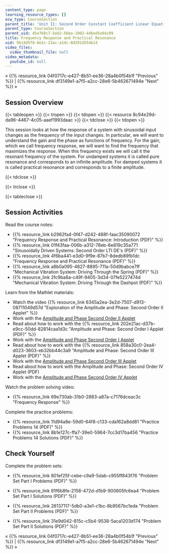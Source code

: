 ```yaml
---
content_type: page
learning_resource_types: []
ocw_type: CourseSection
parent_title: 'Unit II: Second Order Constant Coefficient Linear Equations'
parent_type: CourseSection
parent_uid: 45e768c7-5eb2-5bba-1902-446ed5a94c09
title: Frequency Response and Practical Resonance
uid: 9b14d5f8-0e2c-13ac-a14c-8d291d554b14
video_files:
  video_thumbnail_file: null
video_metadata:
  youtube_id: null
---
```


« {{% resource_link 04f0717c-e427-8b51-ee36-28a4b0f54b1f "Previous" %}} | {{% resource_link df3149e1-a7f5-a2cc-28e6-5b462671494e "Next" %}} »

Session Overview
----------------

{{< tableopen >}}
{{< tropen >}}
{{< tdopen >}}
{{< resource 8c94e29d-da96-4467-4c05-aaef1993daac >}}
{{< tdclose >}}
{{< tdopen >}}


This session looks at how the response of a system with sinusoidal input changes as the frequency of the input changes. In particular, we will want to understand the gain and the phase as functions of frequency. For the gain, which we call frequency response, we will want to find the frequency that maximizes the response. When this frequency exists we will call it the resonant frequency of the system. For undamped systems it is called pure resonance and corresponds to an infinite amplitude. For damped systems it is called practical resonance and corresponds to a finite amplitude.


{{< tdclose >}}

{{< trclose >}}

{{< tableclose >}}

Session Activities
------------------

Read the course notes:

*   {{% resource_link b2962fa4-0f47-d242-488f-faac35090072 "Frequency Response and Practical Resonance: Introduction (PDF)" %}}
*   {{% resource_link 01f43faa-006b-a312-78eb-6e819c35a771 "Sinusoidally Driven Systems: Second Order LTI DE's (PDF)" %}}
*   {{% resource_link 4f6ba441-e3d0-9f9e-87b7-8dedb89fb1dc "Frequency Response and Practical Resonance (PDF)" %}}
*   {{% resource_link a8b0a095-4827-8895-711a-50d9babce7ff "Mechanical Vibration System: Driving Through the Spring (PDF)" %}}
*   {{% resource_link 2fc9ba6a-c49f-9405-3d34-07fe5227474d "Mechanical Vibration System: Driving Through the Dashpot (PDF)" %}}

Learn from the Mathlet materials:

*   Watch the video {{% resource_link 6345a2ea-3e2d-7507-d913-08711049d57d "Exploration of the Amplitude and Phase: Second Order II Applet" %}}
*   Work with the [Amplitude and Phase Second Order II Applet](/ans7870/18/18.03SC/ampPhaseSecondOrderII.html "Open in a new window.")
*   Read about how to work with the {{% resource_link 202e21ac-d37b-e9cc-50dd-82814caa1d3c "Amplitude and Phase: Second Order I Applet (PDF)" %}}
*   Work with the [Amplitude and Phase Second Order I Applet](/ans7870/18/18.03SC/ampPhaseSecondOrderI.html "Open in a new window.")
*   Read about how to work with the {{% resource_link 858a30c0-2ea4-d023-3603-eb32bb44c3a9 "Amplitude and Phase: Second Order III Applet (PDF)" %}}
*   Work with the [Amplitude and Phase Second Order III Applet](/ans7870/18/18.03SC/ampPhaseSecondOrderIII.html "Open in a new window.")
*   Read about how to work with the Amplitude and Phase: Second Order IV Applet (PDF)
*   Work with the [Amplitude and Phase Second Order IV Applet](/ans7870/18/18.03SC/ampPhaseSecondOrderIV.html "Open in a new window.")

Watch the problem solving video:

*   {{% resource_link 69e730ab-31b0-2883-a87a-c7176dceac3c "Frequency Response" %}}

Complete the practice problems:

*   {{% resource_link 11d94a8e-59d0-64f8-c133-cda162a8dd81 "Practice Problems 14 (PDF)" %}}
*   {{% resource_link 8b1e127c-ffa7-39e0-5964-7cc3d17ba456 "Practice Problems 14 Solutions (PDF)" %}}

Check Yourself
--------------

Complete the problem sets:

*   {{% resource_link 801ef25f-cebe-c9a9-5dab-c955ff843f76 "Problem Set Part I Problems (PDF)" %}}
*   {{% resource_link 81f6b8fe-2158-472d-d1b9-900605fc6ea4 "Problem Set Part I Solutions (PDF)" %}}
  
*   {{% resource_link 26137117-5db0-a3e1-c1bc-8b9567bc1eda "Problem Set Part II Problems (PDF)" %}}
*   {{% resource_link 31e9d042-815c-c5b4-9538-5aca1203d174 "Problem Set Part II Solutions (PDF)" %}}

« {{% resource_link 04f0717c-e427-8b51-ee36-28a4b0f54b1f "Previous" %}} | {{% resource_link df3149e1-a7f5-a2cc-28e6-5b462671494e "Next" %}} »